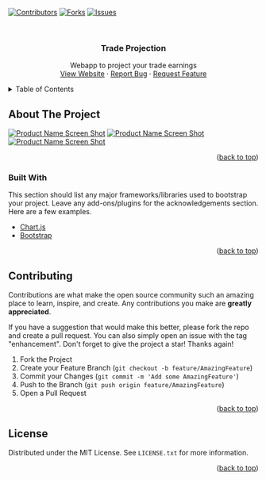 <div id="top"></div>

[![Contributors][contributors-shield]][contributors-url]
[![Forks][forks-shield]][forks-url]
[![Issues][issues-shield]][issues-url]

<br />
<div align="center">

  <h3 align="center">Trade Projection</h3>

  <p align="center">
	Webapp to project your trade earnings
    <br />
    <a href="https://icequezon.github.io/trade-projection/">View Website</a>
    ·
    <a href="https://github.com/icequezon/trade-projection/issues">Report Bug</a>
    ·
    <a href="https://github.com/icequezon/trade-projection/issues">Request Feature</a>
  </p>
</div>



<!-- TABLE OF CONTENTS -->
<details>
  <summary>Table of Contents</summary>
  <ol>
    <li>
      <a href="#about-the-project">About The Project</a>
      <ul>
        <li><a href="#built-with">Built With</a></li>
      </ul>
    </li>
    <li>
      <a href="#getting-started">Getting Started</a>
      <ul>
        <li><a href="#prerequisites">Prerequisites</a></li>
        <li><a href="#installation">Installation</a></li>
      </ul>
    </li>
    <li><a href="#usage">Usage</a></li>
    <li><a href="#roadmap">Roadmap</a></li>
    <li><a href="#contributing">Contributing</a></li>
    <li><a href="#contact">Contact</a></li>
    <li><a href="#acknowledgments">Acknowledgments</a></li>
  </ol>
</details>



<!-- ABOUT THE PROJECT -->
## About The Project

[![Product Name Screen Shot][product-screenshot]](https://raw.githubusercontent.com/icequezon/trade-projection/main/img/img0.PNG)
[![Product Name Screen Shot][product-screenshot]](https://raw.githubusercontent.com/icequezon/trade-projection/main/img/img1.PNG)
[![Product Name Screen Shot][product-screenshot]](https://raw.githubusercontent.com/icequezon/trade-projection/main/img/img2.PNG)


<p align="right">(<a href="#top">back to top</a>)</p>



### Built With

This section should list any major frameworks/libraries used to bootstrap your project. Leave any add-ons/plugins for the acknowledgements section. Here are a few examples.

* [Chart.js](https://www.chartjs.org/)
* [Bootstrap](https://getbootstrap.com)

<p align="right">(<a href="#top">back to top</a>)</p>


<!-- CONTRIBUTING -->
## Contributing

Contributions are what make the open source community such an amazing place to learn, inspire, and create. Any contributions you make are **greatly appreciated**.

If you have a suggestion that would make this better, please fork the repo and create a pull request. You can also simply open an issue with the tag "enhancement".
Don't forget to give the project a star! Thanks again!

1. Fork the Project
2. Create your Feature Branch (`git checkout -b feature/AmazingFeature`)
3. Commit your Changes (`git commit -m 'Add some AmazingFeature'`)
4. Push to the Branch (`git push origin feature/AmazingFeature`)
5. Open a Pull Request

<p align="right">(<a href="#top">back to top</a>)</p>



<!-- LICENSE -->
## License

Distributed under the MIT License. See `LICENSE.txt` for more information.

<p align="right">(<a href="#top">back to top</a>)</p>



<!-- MARKDOWN LINKS & IMAGES -->
<!-- https://www.markdownguide.org/basic-syntax/#reference-style-links -->
[contributors-shield]: https://img.shields.io/github/contributors/icequezon/trade-projection.svg?style=for-the-badge
[contributors-url]: https://github.com/icequezon/trade-projection/graphs/contributors
[forks-shield]: https://img.shields.io/github/forks/icequezon/trade-projection.svg?style=for-the-badge
[forks-url]: https://github.com/icequezon/trade-projection/network/members
[issues-shield]: https://img.shields.io/github/issues/icequezon/trade-projection.svg?style=for-the-badge
[issues-url]: https://github.com/icequezon/trade-projection/issues
[product-screenshot]: images/screenshot.png
